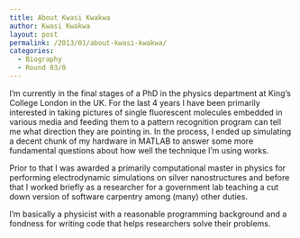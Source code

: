 ```yaml
---
title: About Kwasi Kwakwa
author: Kwasi Kwakwa
layout: post
permalink: /2013/01/about-kwasi-kwakwa/
categories:
  - Biography
  - Round 03/0
---
```

I&#8217;m currently in the final stages of a PhD in the physics department at King&#8217;s College London in the UK. For the last 4 years I have been primarily interested in taking pictures of single fluorescent molecules embedded in various media and feeding them to a pattern recognition program can tell me what direction they are pointing in. In the process, I ended up simulating a decent chunk of my hardware in MATLAB to answer some more fundamental questions about how well the technique I&#8217;m using works.

Prior to that I was awarded a primarily computational master in physics for performing electrodynamic simulations on silver nanostructures and before that I worked briefly as a researcher for a government lab teaching a cut down version of software carpentry among (many) other duties.

I&#8217;m basically a physicist with a reasonable programming background and a fondness for writing code that helps researchers solve their problems.
